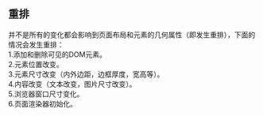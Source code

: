 ## 重排 
并不是所有的变化都会影响到页面布局和元素的几何属性（即发生重排），下面的情况会发生重排：  
1.添加和删除可见的DOM元素。  
2.元素位置改变。  
3.元素尺寸改变（内外边距，边框厚度，宽高等）。  
4.内容改变（文本改变，图片尺寸改变）。  
5.浏览器窗口尺寸变化。  
6.页面渲染器初始化。  

